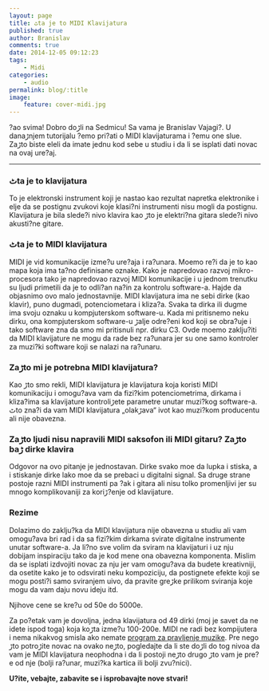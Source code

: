 ```yaml
---
layout: page
title: ٹta je to MIDI Klavijatura
published: true
author: Branislav
comments: true
date: 2014-12-05 09:12:23
tags:
    - Midi
categories:
    - audio
permalink: blog/:title
image:
    feature: cover-midi.jpg
---
```

?ao svima! Dobro doڑli na Sedmicu! Sa vama je Branislav Vajagi?. U danaڑnjem tutorijalu ?emo pri?ati o MIDI klavijaturama i ?emu one slu‍e. Zaڑto biste ‍eleli da imate jednu kod sebe u studiu i da li se isplati dati novac na ovaj ure?aj.



* * *

### ٹta je to klavijatura

To je elektronski instrument koji je nastao kao rezultat napretka elektronike i ‍elje da se postignu zvukovi koje klasi?ni instrumenti nisu mogli da postignu. Klavijatura je bila slede?i nivo klavira kao ڑto je elektri?na gitara slede?i nivo akusti?ne gitare.



### ٹta je to MIDI klavijatura

MIDI je vid komunikacije izme?u ure?aja i ra?unara. Mo‍emo re?i da je to kao mapa koja ima ta?no definisane oznake. Kako je napredovao razvoj mikro-procesora tako je napredovao razvoj MIDI komunikacije i u jednom trenutku su ljudi primetili da je to odli?an na?in za kontrolu software-a. Hajde da objasnimo ovo malo jednostavnije. MIDI klavijatura ima ne sebi dirke (kao klavir), puno dugmadi, potenciometara i kliza?a. Svaka ta dirka ili dugme ima svoju oznaku u kompjuterskom software-u. Kada mi pritisnemo neku dirku, ona kompjuterskom software-u ڑalje odre?eni kod koji se obra?uje i tako software zna da smo mi pritisnuli npr. dirku C3. Ovde mo‍emo zaklju?iti da MIDI klavijature ne mogu da rade bez ra?unara jer su one samo kontroler za muzi?ki software koji se nalazi na ra?unaru.

### Zaڑto mi je potrebna MIDI klavijatura?

Kao ڑto smo rekli, MIDI klavijatura je klavijatura koja koristi MIDI komunikaciju i omogu?ava vam da fizi?kim potenciometrima, dirkama i kliza?ima sa klavijature kontroliڑete parametre unutar muzi?kog software-a. ٹto zna?i da vam MIDI klavijatura &#8222;olakڑava&#8220; ‍ivot kao muzi?kom producentu ali nije obavezna.

### Zaڑto ljudi nisu napravili MIDI saksofon ili MIDI gitaru? Zaڑto baڑ dirke klavira

Odgovor na ovo pitanje je jednostavan. Dirke svako mo‍e da lupka i stiska, a i stiskanje dirke lako mo‍e da se prebaci u digitalni signal. Sa druge strane postoje razni MIDI instrumenti pa ?ak i gitara ali nisu tolko promenljivi jer su mnogo komplikovaniji za koriڑ?enje od klavijature.

[][1]

### Rezime

Dolazimo do zaklju?ka da MIDI klavijatura nije obavezna u studiu ali vam omogu?ava br‍i rad i da sa fizi?kim dirkama svirate digitalne instrumente unutar software-a. Ja li?no sve volim da sviram na klavijaturi i uz nju dobijam inspiraciju tako da je kod mene ona obavezna komponenta. Mislim da se isplati izdvojiti novac za nju jer vam omogu?ava da budete kreativniji, da osetite kako je to odsvirati neku kompoziciju, da postignete efekte koji se mogu posti?i samo sviranjem u‍ivo, da pravite greڑke prilikom sviranja koje mogu da vam daju novu ideju itd.
  
Njihove cene se kre?u od 50e do 5000e.

[][2]
  
[][3]

Za po?etak vam je dovoljna, jedna klavijatura od 49 dirki (moj je savet da ne idete ispod toga) koja koڑta izme?u 100-200e. MIDI ne radi bez kompijutera i nema nikakvog smisla ako nemate [program za pravljenje muzike][4]. Pre nego ڑto potroڑite novac na ovako neڑto, pogledajte da li ste doڑli do tog nivoa da vam je MIDI klavijatura neophodna i da li postoji neڑto drugo ڑto vam je pre?e od nje (bolji ra?unar, muzi?ka kartica ili bolji zvu?nici).
  
**U?ite, ve‍bajte, zabavite se i isprobavajte nove stvari!**

 [1]: {{site.baseurl}}/images/post/uploads/2013/02/33.jpg
 [2]: {{site.baseurl}}/images/post/uploads/2013/02/43.jpg
 [3]: {{site.baseurl}}/images/post/uploads/2013/02/53.jpg
 [4]: {{site.baseurl}}/blog/programi-za-pravljenje-muzike
